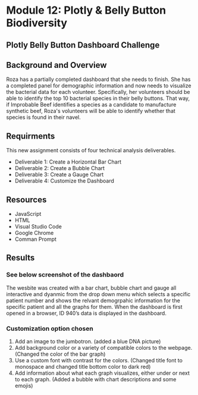 # Module 12: Plotly & Belly Button Biodiversity
## Plotly Belly Button Dashboard Challenge

## Background and Overview

Roza has a partially completed dashboard that she needs to finish. She has a completed panel for demographic information and now needs to visualize the bacterial data for each volunteer. Specifically, her volunteers should be able to identify the top 10 bacterial species in their belly buttons. That way, if Improbable Beef identifies a species as a candidate to manufacture synthetic beef, Roza's volunteers will be able to identify whether that species is found in their navel.

## Requirments

This new assignment consists of four technical analysis deliverables.

- Deliverable 1: Create a Horizontal Bar Chart
- Deliverable 2: Create a Bubble Chart
- Deliverable 3: Create a Gauge Chart
- Deliverable 4: Customize the Dashboard

## Resources

- JavaScript
- HTML
- Visual Studio Code
- Google Chrome 
- Comman Prompt

## Results

### See below screenshot of the dashbaord

The wesbite was created with a bar chart, bubble chart and gauge all interactive and dyanmic from the drop down menu which selects a specific patient number and shows the relvant demogrpahic information for the specific patient and all the graphs for them. When the dashboard is first opened in a browser, ID 940’s data is displayed in the dashboard.

### Customization option chosen
1. Add an image to the jumbotron. (added a blue DNA picture)
2. Add background color or a variety of compatible colors to the webpage. (Changed the color of the bar graph)
3. Use a custom font with contrast for the colors. (Changed title font to monospace and changed title bottom color to dark red)
4. Add information about what each graph visualizes, either under or next to each graph. (Added a bubble with chart descriptions and some emojis)
